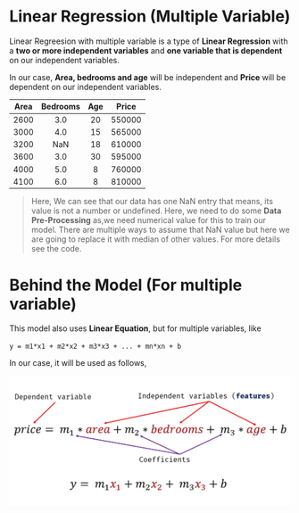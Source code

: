 # Linear Regression (Multiple Variable)

Linear Regreesion with multiple variable is a type of **Linear Regression** with a **two or more independent variables** and **one variable that is dependent** on our independent variables.


In our case, **Area, bedrooms and age** will be independent and **Price** will be dependent on our independent variables.

| Area  | Bedrooms | Age | Price |
| ------------- |:-------------:|:-------------:|:-------------:|
| 2600      | 3.0    | 20    | 550000    |
| 3000      | 4.0    | 15    | 565000    |
| 3200      | NaN   | 18    | 610000    |
| 3600      | 3.0     | 30    | 595000    |
| 4000      | 5.0     | 8    | 760000    |
| 4100      | 6.0     | 8    | 810000    |

>Here, We can see that our data has one NaN entry that means, its value is not a number or undefined.
Here, we need to do some **Data Pre-Processing** as,we need numerical value for this to train our model.
There are multiple ways to assume that NaN value but here we are going to replace it with median of other values. For more details see the code.
# Behind the  Model (For multiple variable)
This model also uses **Linear Equation**, but for multiple variables, like

`y = m1*x1 + m2*x2 + m3*x3 + ... + mn*xn + b`

In our case, it will be used as follows,

![Linear Equation](equation.jpg)